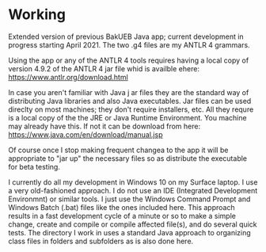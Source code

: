 # Working
Extended version of previous BakUEB Java app; current development in progress starting April 2021.
The two .g4 files are my ANTLR 4 grammars.

Using the app or any of the ANTLR 4 tools requires having a local copy of version 4.9.2 of the ANTLR 4 jar file whid is availble ehere: 
https://www.antlr.org/download.html

In case you aren't familiar with Java j ar files they are the standard way of distributing Java libraries and also Java executables.  Jar files can be used direclty on most machines; they don't require installers, etc. All they requre is a local copy of the the JRE or Java Runtime Environment.  You machine may already have this.  If not it can be download from here:
https://www.java.com/en/download/manual.jsp

Of course once I stop making frequent changea to the app it will be appropriate to "jar up" the necessary files so as distribute the executable for beta testing.

I currently do all my development in Windows 10  on my Surface laptop.  I use a very old-fashioned approach.  I do not use an IDE (Integrated Development Environmnt) or similar tools.   I just use the Windows Command Prompt and Windows Batch (.bat) files like the ones included here. This approach results in a  fast development cycle of a minute or so to make a simple change, create and compile or compile  affected file(s), and do several quick tests. The directory I work in uses a standard Java approach to organizing class files in folders and subfolders as is also done here.
